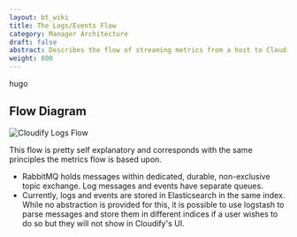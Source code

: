 ```yaml
---
layout: bt_wiki
title: The Logs/Events Flow
category: Manager Architecture
draft: false
abstract: Describes the flow of streaming metrics from a host to Cloudify's Management Environment
weight: 800
---
```

hugo

## Flow Diagram

![Cloudify Logs Flow](hugo)

This flow is pretty self explanatory and corresponds with the same principles the metrics flow is based upon.

* RabbitMQ holds messages within dedicated, durable, non-exclusive topic exchange. Log messages and events have separate queues.
* Currently, logs and events are stored in Elasticsearch in the same index. While no abstraction is provided for this, it is possible to use logstash to parse messages and store them in different indices if a user wishes to do so but they will not show in Cloudify's UI.